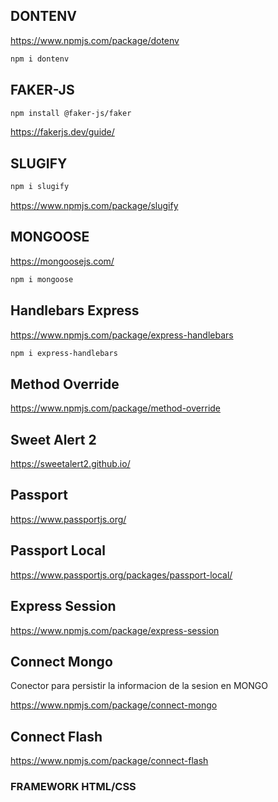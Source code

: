 
## DONTENV
<https://www.npmjs.com/package/dotenv>

```sh
npm i dontenv
```

## FAKER-JS

```sh
npm install @faker-js/faker
```

<https://fakerjs.dev/guide/>

## SLUGIFY

```sh
npm i slugify
```

<https://www.npmjs.com/package/slugify>

## MONGOOSE
<https://mongoosejs.com/>

```sh
npm i mongoose
```

## Handlebars Express
<https://www.npmjs.com/package/express-handlebars>

```sh
npm i express-handlebars
```

## Method Override

<https://www.npmjs.com/package/method-override>

## Sweet Alert 2

<https://sweetalert2.github.io/>

## Passport

<https://www.passportjs.org/>

## Passport Local

<https://www.passportjs.org/packages/passport-local/>

## Express Session

<https://www.npmjs.com/package/express-session>

## Connect Mongo
Conector para persistir la informacion de la sesion en MONGO

<https://www.npmjs.com/package/connect-mongo>

## Connect Flash

<https://www.npmjs.com/package/connect-flash>

### FRAMEWORK HTML/CSS

<!--BOOTSWATCH / BOOTSRAP-->
<!--TAIWAIND-->
<!--BULMA-->
<!-- BUSCAR ALTERNATIVOS A BOOTSRAP-->